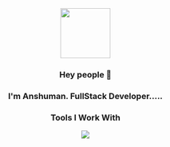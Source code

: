 
<div id="header" align="center">
  <img src="https://giphy.com/gifs/thecodingspacerd-space-coding-thecodingspace-ve43TyDQ3B4me7d22z" width="100"/>
<!-- https://media.giphy.com/media/M9gbBd9nbDrOTu1Mqx/giphy.gif  -->
  
</div>


<center>
<div style="text-align: center;">
  
  
### Hey people 👋

### I'm Anshuman. FullStack Developer.....

</div>







### Tools I Work With
<p align="center">
  <a href="https://skillicons.dev">
    <img src="https://skillicons.dev/icons?i=java,javascript,html,css,tailwind,react,bootstrap,git,bash,kali,express,nodejs,mongodb,postman" />
  </a>
</p>








